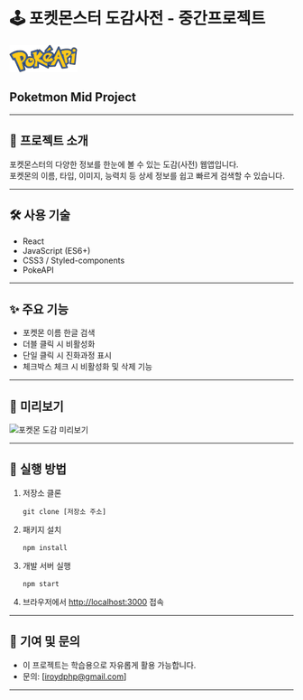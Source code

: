 # 🕹️ 포켓몬스터 도감사전 - 중간프로젝트

<img src="https://raw.githubusercontent.com/PokeAPI/media/master/logo/pokeapi_256.png" width="120" alt="포켓몬 로고" />

## Poketmon Mid Project

---

## 📖 프로젝트 소개

포켓몬스터의 다양한 정보를 한눈에 볼 수 있는 도감(사전) 웹앱입니다.  
포켓몬의 이름, 타입, 이미지, 능력치 등 상세 정보를 쉽고 빠르게 검색할 수 있습니다.

---

## 🛠️ 사용 기술

-  React
-  JavaScript (ES6+)
-  CSS3 / Styled-components
-  PokeAPI

---

## ✨ 주요 기능

-  포켓몬 이름 한글 검색
-  더블 클릭 시 비활성화
-  단일 클릭 시 진화과정 표시
-  체크박스 체크 시 비활성화 및 삭제 기능

---

## 📸 미리보기

![포켓몬 도감 미리보기](http://inpaypg.com/assets/img/%EA%B3%BC%EC%A0%9C.png)

---

## 🚀 실행 방법

1. 저장소 클론
   ```
   git clone [저장소 주소]
   ```
2. 패키지 설치
   ```
   npm install
   ```
3. 개발 서버 실행
   ```
   npm start
   ```
4. 브라우저에서 [http://localhost:3000](http://localhost:3000) 접속

---

## 🙌 기여 및 문의

-  이 프로젝트는 학습용으로 자유롭게 활용 가능합니다.
-  문의: [iroydphp@gmail.com]

---
